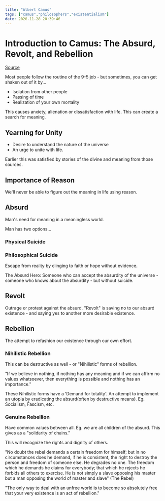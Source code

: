 ```yaml
---
title: "Albert Camus"
tags: ["camus","philosophers","existentialism"]
date: 2020-11-28 20:39:46
---
```


# Introduction to Camus: The Absurd, Revolt, and Rebellion

[Source](https://www.youtube.com/watch?v=w7EBDF_Ixjg)

Most people follow the routine of the 9-5 job - but sometimes, you can get shaken out of it by...

- Isolation from other people
- Passing of time
- Realization of your own mortality

This causes anxiety, alienation or dissatisfaction with life. This can create a search for meaning.

## Yearning for Unity

- Desire to understand the nature of the universe
- An urge to unite with life. 

Earlier this was satisfied by stories of the divine and meaning from those sources. 

## Importance of Reason

We'll never be able to figure out the meaning in life using  reason. 

## Absurd

Man's need for meaning in a meaningless world. 

Man has two options...

### Physical Suicide

### Philosophical Suicide

Escape from reality by clinging to faith or hope without evidence.

The Absurd Hero: Someone who can accept the absurdity of the universe - someone who knows about the absurdity - but without suicide.

## Revolt

Outrage or protest against the absurd. "Revolt" is saving no to our absurd existence - and saying yes to another more desirable existence.

## Rebellion

The attempt to refashion our existence through our own effort.

### Nihilistic Rebellion

This can be destructive as well - or "Nihilistic" forms of rebellion.

"If we believe in nothing, if nothing has any meaning and if we can affirm no values whatsoever, then everything is possible and nothing has an importance."

These Nihilistic forms have a 'Demand for totality'. An attempt to implement an utopia by eradicating  the absurd(often by destructive means). Eg. Socialism, Fascism, etc.

### Genuine Rebellion 

Have common values between all. Eg. we are all children of the absurd. This gives as a "solidarity of chains."

This will recognize the rights and dignity of others.

"No doubt the rebel demands a certain freedom for himself; but in no circumstances does he demand, if he is consistent, the right to destroy the person and freedom of someone else. He degrades no one. The freedom which he demands he claims for everybody; that which he rejects he forbids all others to exercise. He is not simply a slave opposing his master but a man opposing the world of master and slave" (The Rebel)

"The only way to deal with an unfree world is to become so absolutely free that your very existence is an act of rebellion."

